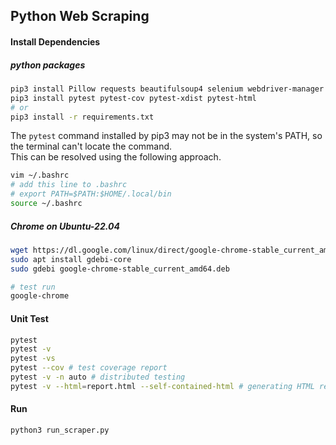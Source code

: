## Python Web Scraping

#### Install Dependencies

##### python packages

```bash
pip3 install Pillow requests beautifulsoup4 selenium webdriver-manager
pip3 install pytest pytest-cov pytest-xdist pytest-html
# or
pip3 install -r requirements.txt
```

The `pytest` command installed by pip3 may not be in the system's PATH,
so the terminal can't locate the command.<br>
This can be resolved using the following approach.

``` bash
vim ~/.bashrc
# add this line to .bashrc
# export PATH=$PATH:$HOME/.local/bin
source ~/.bashrc
```

##### Chrome on Ubuntu-22.04

```bash
wget https://dl.google.com/linux/direct/google-chrome-stable_current_amd64.deb
sudo apt install gdebi-core
sudo gdebi google-chrome-stable_current_amd64.deb

# test run
google-chrome
```

#### Unit Test

```bash
pytest
pytest -v
pytest -vs
pytest --cov # test coverage report
pytest -v -n auto # distributed testing
pytest -v --html=report.html --self-contained-html # generating HTML report
```

#### Run

```bash
python3 run_scraper.py
```
